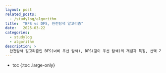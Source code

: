 ```yaml
---
layout: post
related_posts:
  - /studylog/algorithm
title:  "BFS vs DFS, 완전탐색 알고리즘"
date:   2025-03-22
categories:
  - studylog
  - algorithm
description: >
  완전탐색 알고리즘인 BFS(너비 우선 탐색), DFS(깊이 우선 탐색)의 개념과 특징, 선택 가이드
---
```

* toc
{:toc .large-only}